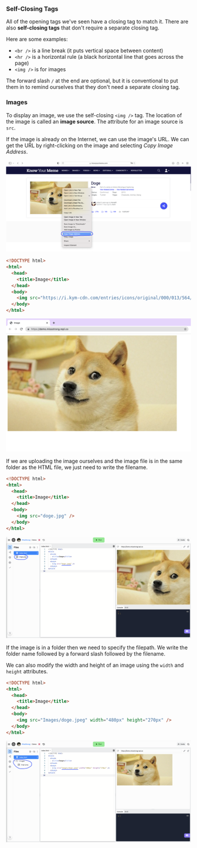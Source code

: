 ### Self-Closing Tags

All of the opening tags we've seen have a closing tag to match it. There are also **self-closing tags** that don't require a separate closing tag.

Here are some examples:
* `<br />` is a line break (it puts vertical space between content)
* `<hr />` is a horizontal rule (a black horizontal line that goes across the page)
* `<img />` is for images

The forward slash `/` at the end are optional, but it is conventional to put them in to remind ourselves that they don't need a separate closing tag.


### Images

To display an image, we use the self-closing `<img />` tag. The location of the image is called an **image source**. The attribute for an image source is `src`. 

If the image is already on the Internet, we can use the image's URL. We can get the URL by right-clicking on the image and selecting *Copy Image Address*.

![](../../Images/Doge_Address.png)

```html
<!DOCTYPE html>
<html>
  <head>
    <title>Image</title>
  </head>
  <body>
    <img src="https://i.kym-cdn.com/entries/icons/original/000/013/564/doge.jpg" />
  </body>
</html>
```

![](../../Images/HTML_Image_1.png)

If we are uploading the image ourselves and the image file is in the same folder as the HTML file, we just need to write the filename. 

```html
<!DOCTYPE html>
<html>
  <head>
    <title>Image</title>
  </head>
  <body>
    <img src="doge.jpg" />
  </body>
</html>
```

![](../../Images/HTML_Image_2.png)

If the image is in a folder then we need to specify the filepath. We write the folder name followed by a forward slash followed by the filename.

We can also modify the width and height of an image using the `width` and `height` attributes.

```html
<!DOCTYPE html>
<html>
  <head>
    <title>Image</title>
  </head>
  <body>
    <img src="Images/doge.jpeg" width="480px" height="270px" />
  </body>
</html>
```

![](../../Images/HTML_Image_3.png)

